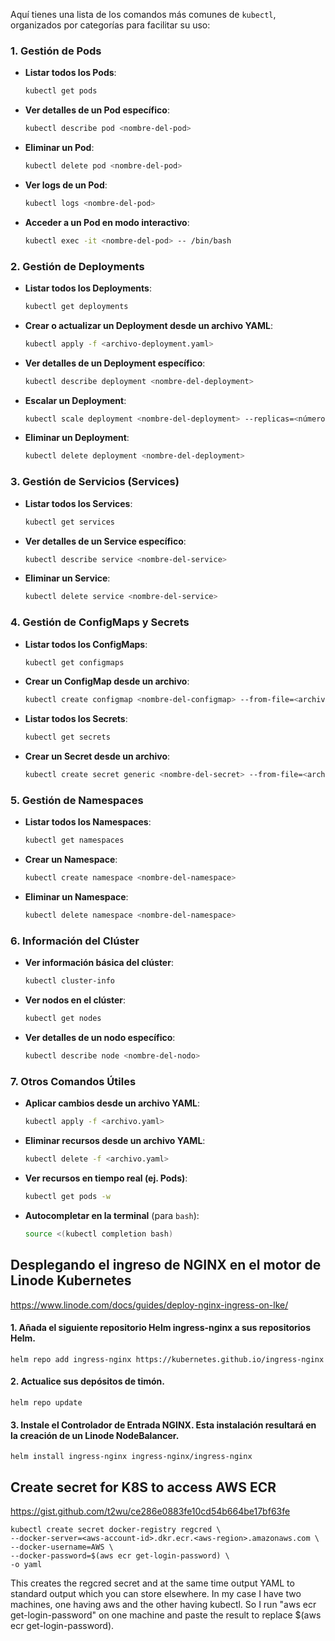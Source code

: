Aquí tienes una lista de los comandos más comunes de `kubectl`, organizados por categorías para facilitar su uso:

### 1. **Gestión de Pods**

- **Listar todos los Pods**:
  ```bash
  kubectl get pods
  ```
- **Ver detalles de un Pod específico**:
  ```bash
  kubectl describe pod <nombre-del-pod>
  ```
- **Eliminar un Pod**:
  ```bash
  kubectl delete pod <nombre-del-pod>
  ```
- **Ver logs de un Pod**:
  ```bash
  kubectl logs <nombre-del-pod>
  ```
- **Acceder a un Pod en modo interactivo**:
  ```bash
  kubectl exec -it <nombre-del-pod> -- /bin/bash
  ```

### 2. **Gestión de Deployments**

- **Listar todos los Deployments**:
  ```bash
  kubectl get deployments
  ```
- **Crear o actualizar un Deployment desde un archivo YAML**:
  ```bash
  kubectl apply -f <archivo-deployment.yaml>
  ```
- **Ver detalles de un Deployment específico**:
  ```bash
  kubectl describe deployment <nombre-del-deployment>
  ```
- **Escalar un Deployment**:
  ```bash
  kubectl scale deployment <nombre-del-deployment> --replicas=<número>
  ```
- **Eliminar un Deployment**:
  ```bash
  kubectl delete deployment <nombre-del-deployment>
  ```

### 3. **Gestión de Servicios (Services)**

- **Listar todos los Services**:
  ```bash
  kubectl get services
  ```
- **Ver detalles de un Service específico**:
  ```bash
  kubectl describe service <nombre-del-service>
  ```
- **Eliminar un Service**:
  ```bash
  kubectl delete service <nombre-del-service>
  ```

### 4. **Gestión de ConfigMaps y Secrets**

- **Listar todos los ConfigMaps**:
  ```bash
  kubectl get configmaps
  ```
- **Crear un ConfigMap desde un archivo**:
  ```bash
  kubectl create configmap <nombre-del-configmap> --from-file=<archivo>
  ```
- **Listar todos los Secrets**:
  ```bash
  kubectl get secrets
  ```
- **Crear un Secret desde un archivo**:
  ```bash
  kubectl create secret generic <nombre-del-secret> --from-file=<archivo>
  ```

### 5. **Gestión de Namespaces**

- **Listar todos los Namespaces**:
  ```bash
  kubectl get namespaces
  ```
- **Crear un Namespace**:
  ```bash
  kubectl create namespace <nombre-del-namespace>
  ```
- **Eliminar un Namespace**:
  ```bash
  kubectl delete namespace <nombre-del-namespace>
  ```

### 6. **Información del Clúster**

- **Ver información básica del clúster**:
  ```bash
  kubectl cluster-info
  ```
- **Ver nodos en el clúster**:
  ```bash
  kubectl get nodes
  ```
- **Ver detalles de un nodo específico**:
  ```bash
  kubectl describe node <nombre-del-nodo>
  ```

### 7. **Otros Comandos Útiles**

- **Aplicar cambios desde un archivo YAML**:
  ```bash
  kubectl apply -f <archivo.yaml>
  ```
- **Eliminar recursos desde un archivo YAML**:
  ```bash
  kubectl delete -f <archivo.yaml>
  ```
- **Ver recursos en tiempo real (ej. Pods)**:
  ```bash
  kubectl get pods -w
  ```
- **Autocompletar en la terminal** (para `bash`):
  ```bash
  source <(kubectl completion bash)
  ```

## Desplegando el ingreso de NGINX en el motor de Linode Kubernetes
https://www.linode.com/docs/guides/deploy-nginx-ingress-on-lke/


#### 1. Añada el siguiente repositorio Helm ingress-nginx a sus repositorios Helm.

    helm repo add ingress-nginx https://kubernetes.github.io/ingress-nginx

#### 2. Actualice sus depósitos de timón.

    helm repo update

#### 3. Instale el Controlador de Entrada NGINX. Esta instalación resultará en la creación de un Linode NodeBalancer.

    helm install ingress-nginx ingress-nginx/ingress-nginx


## Create secret for K8S to access AWS ECR

https://gist.github.com/t2wu/ce286e0883fe10cd54b664be17bf63fe

    kubectl create secret docker-registry regcred \
    --docker-server=<aws-account-id>.dkr.ecr.<aws-region>.amazonaws.com \
    --docker-username=AWS \
    --docker-password=$(aws ecr get-login-password) \
    -o yaml
  
This creates the regcred secret and at the same time output YAML to standard output which you
can store elsewhere. In my case I have two machines, one having aws and the other having kubectl.
So I run "aws ecr get-login-password" on one machine and paste the result to replace
$(aws ecr get-login-password).
